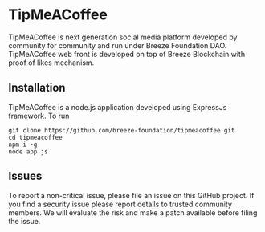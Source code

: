# TipMeACoffee
TipMeACoffee is next generation social media platform developed by community for community and run under Breeze Foundation DAO.
TipMeACoffee web front is developed on top of Breeze Blockchain with proof of likes mechanism. 

## Installation
TipMeACoffee is a node.js application developed using ExpressJs framework.
To run

```
git clone https://github.com/breeze-foundation/tipmeacoffee.git
cd tipmeacoffee
npm i -g
node app.js
```

## Issues
To report a non-critical issue, please file an issue on this GitHub project.
If you find a security issue please report details to trusted community members.
We will evaluate the risk and make a patch available before filing the issue.